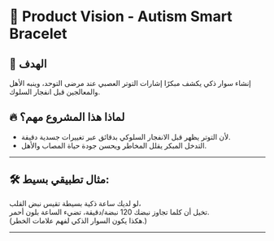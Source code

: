 # 🌟 Product Vision - Autism Smart Bracelet

## 🎯 الهدف
إنشاء سوار ذكي يكشف مبكرًا إشارات التوتر العصبي عند مرضى التوحد، وينبه الأهل والمعالجين قبل انفجار السلوك.

## 🔥 لماذا هذا المشروع مهم؟
- لأن التوتر يظهر قبل الانفجار السلوكي بدقائق عبر تغييرات جسدية دقيقة.
- التدخل المبكر يقلل المخاطر ويحسن جودة حياة المصاب والأهل.

---

## 🛠️ مثال تطبيقي بسيط:
لو لديك ساعة ذكية بسيطة تقيس نبض القلب،  
تخيل أن كلما تجاوز نبضك 120 نبضة/دقيقة، تضيء الساعة بلون أحمر.  
(هكذا يكون السوار الذكي لفهم علامات الخطر.)

---
